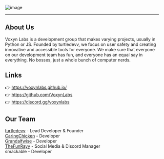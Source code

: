 ![image](https://github.com/user-attachments/assets/bbef97c6-e7c1-4feb-8e73-97c1bcef3fb9)
<hr>

## About Us
Voxyn Labs is a development group that makes varying projects, usually in Python
or JS. Founded by turtledevv, we focus on user safety and creating innovative and
accessible tools for everyone. We make sure that everyone on our development 
team has fun, and everyone has an equal say in everything. No bosses, just a whole
bunch of computer nerds.

## Links
👉  https://voxynlabs.github.io/<br>
👉  https://github.com/VoxynLabs<br>
👉  https://discord.gg/voxynlabs

## Our Team
[turtledevv](https://github.com/coolboy67yt) - Lead Developer & Founder<br>
[CaringChicken](https://github.com/ItsCaringChicken) - Developer<br>
[Grandalfwise](https://github.com/grandalfwise) - Developer<br>
[TheFunRayy](https://github.com/thefunrayy) - Social Media & Discord Manager<br>
smackable - Developer<br>

